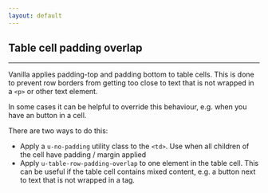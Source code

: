 ```yaml
---
layout: default
---
```


## Table cell padding overlap

<hr>

Vanilla applies padding-top and padding bottom to table cells. This is done to prevent row borders from getting too close to text that is not wrapped in a `<p>` or other text element.

In some cases it can be helpful to override this behaviour, e.g. when you have an button in a cell.

There are two ways to do this:

- Apply a `u-no-padding` utility class to the `<td>`. Use when all children of the cell have padding / margin applied
- Apply `u-table-row-padding-overlap` to one element in the table cell. This can be useful if the table cell contains mixed content, e.g. a button next to text that is not wrapped in a tag.
